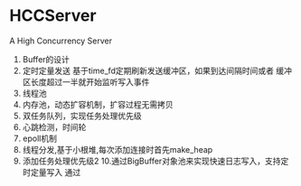 # HCCServer
A High Concurrency Server
1. Buffer的设计
2. 定时定量发送
    基于time_fd定期刷新发送缓冲区，如果到达间隔时间或者
    缓冲区长度超过一半就开始监听写入事件
3. 线程池
4. 内存池，动态扩容机制，扩容过程无需拷贝
5. 双任务队列，实现任务处理优先级
6. 心跳检测，时间轮
7. epoll机制
8. 线程分发,基于小根堆,每次添加连接时首先make_heap
9. 添加任务处理优先级2
10.通过BigBuffer对象池来实现快速日志写入，支持定时定量写入
通过